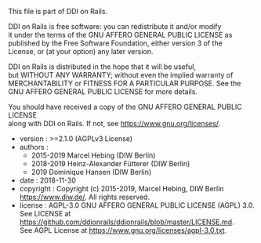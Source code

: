This file is part of DDI on Rails.

DDI on Rails is free software: you can redistribute it and/or modify  
it under the terms of the GNU AFFERO GENERAL PUBLIC LICENSE as  
published by the Free Software Foundation, either version 3 of the  
License, or (at your option) any later version.

DDI on Rails is distributed in the hope that it will be useful,  
but WITHOUT ANY WARRANTY; without even the implied warranty of  
MERCHANTABILITY or FITNESS FOR A PARTICULAR PURPOSE.  See the  
GNU AFFERO GENERAL PUBLIC LICENSE for more details.

You should have received a copy of the GNU AFFERO GENERAL PUBLIC LICENSE  
along with DDI on Rails.  If not, see <https://www.gnu.org/licenses/>.


- version   : >=2.1.0 (AGPLv3 License)
- authors   :
  - 2015-2019 Marcel Hebing (DIW Berlin)
  - 2018-2019 Heinz-Alexander Fütterer (DIW Berlin)
  - 2019 Dominique Hansen (DIW Berlin)
- date      : 2018-11-30
- copyright : Copyright (c) 2015-2019, Marcel Hebing, DIW Berlin
              <https://www.diw.de/>. All rights reserved.
- license   : AGPL-3.0 GNU AFFERO GENERAL PUBLIC LICENSE (AGPL) 3.0.  
               See LICENSE at <https://github.com/ddionrails/ddionrails/blob/master/LICENSE.md>.  
               See AGPL License at <https://www.gnu.org/licenses/agpl-3.0.txt>.
